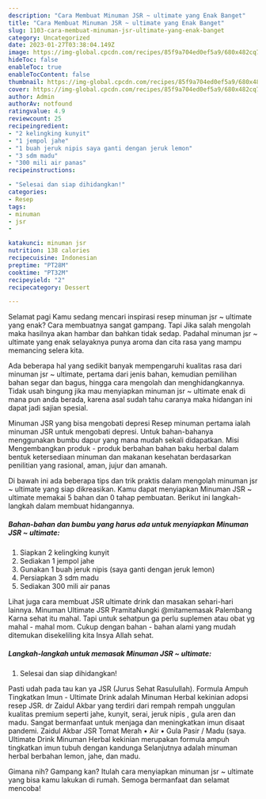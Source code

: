 ```yaml
---
description: "Cara Membuat Minuman JSR ~ ultimate yang Enak Banget"
title: "Cara Membuat Minuman JSR ~ ultimate yang Enak Banget"
slug: 1103-cara-membuat-minuman-jsr-ultimate-yang-enak-banget
category: Uncategorized
date: 2023-01-27T03:38:04.149Z
image: https://img-global.cpcdn.com/recipes/85f9a704ed0ef5a9/680x482cq70/minuman-jsr-ultimate-foto-resep-utama.jpg
hideToc: false
enableToc: true
enableTocContent: false
thumbnail: https://img-global.cpcdn.com/recipes/85f9a704ed0ef5a9/680x482cq70/minuman-jsr-ultimate-foto-resep-utama.jpg
cover: https://img-global.cpcdn.com/recipes/85f9a704ed0ef5a9/680x482cq70/minuman-jsr-ultimate-foto-resep-utama.jpg
author: Admin
authorAv: notfound
ratingvalue: 4.9
reviewcount: 25
recipeingredient:
- "2 kelingking kunyit"
- "1 jempol jahe"
- "1 buah jeruk nipis saya ganti dengan jeruk lemon"
- "3 sdm madu"
- "300 mili air panas"
recipeinstructions:

- "Selesai dan siap dihidangkan!"
categories:
- Resep
tags:
- minuman
- jsr
- 

katakunci: minuman jsr  
nutrition: 138 calories
recipecuisine: Indonesian
preptime: "PT28M"
cooktime: "PT32M"
recipeyield: "2"
recipecategory: Dessert

---
```



Selamat pagi Kamu sedang mencari inspirasi resep minuman jsr ~ ultimate yang enak? Cara membuatnya sangat gampang. Tapi Jika salah mengolah maka hasilnya akan hambar dan bahkan tidak sedap. Padahal minuman jsr ~ ultimate yang enak selayaknya punya aroma dan cita rasa yang mampu memancing selera kita.


Ada beberapa hal yang sedikit banyak mempengaruhi kualitas rasa dari minuman jsr ~ ultimate, pertama dari jenis bahan, kemudian pemilihan bahan segar dan bagus, hingga cara mengolah dan menghidangkannya. Tidak usah bingung jika mau menyiapkan minuman jsr ~ ultimate enak di mana pun anda berada, karena asal sudah tahu caranya maka hidangan ini dapat jadi sajian spesial.

Minuman JSR yang bisa mengobati depresi Resep minuman pertama ialah minuman JSR untuk mengobati depresi. Untuk bahan-bahanya menggunakan bumbu dapur yang mana mudah sekali didapatkan. Misi Mengembangkan produk - produk berbahan bahan baku herbal dalam bentuk ketersediaan minuman dan makanan kesehatan berdasarkan penilitian yang rasional, aman, jujur dan amanah.


Di bawah ini ada beberapa tips dan trik praktis dalam mengolah minuman jsr ~ ultimate yang siap dikreasikan. Kamu dapat menyiapkan Minuman JSR ~ ultimate memakai 5 bahan dan 0 tahap pembuatan. Berikut ini langkah-langkah dalam membuat hidangannya.

<!--inarticleads1-->

##### Bahan-bahan dan bumbu yang harus ada untuk menyiapkan Minuman JSR ~ ultimate:

1. Siapkan 2 kelingking kunyit
1. Sediakan 1 jempol jahe
1. Gunakan 1 buah jeruk nipis (saya ganti dengan jeruk lemon)
1. Persiapkan 3 sdm madu
1. Sediakan 300 mili air panas


Lihat juga cara membuat JSR ultimate drink dan masakan sehari-hari lainnya. Minuman Ultimate JSR PramitaNungki @mitamemasak Palembang Karna sehat itu mahal. Tapi untuk sehatpun ga perlu suplemen atau obat yg mahal - mahal mom. Cukup dengan bahan - bahan alami yang mudah ditemukan disekeliling kita Insya Allah sehat. 

<!--inarticleads2-->

##### Langkah-langkah untuk memasak Minuman JSR ~ ultimate:


1. Selesai dan siap dihidangkan!

Pasti udah pada tau kan ya JSR (Jurus Sehat Rasulullah). Formula Ampuh Tingkatkan Imun - Ultimate Drink adalah Minuman Herbal kekinian adopsi resep JSR. dr Zaidul Akbar yang terdiri dari rempah rempah unggulan kualitas premium seperti jahe, kunyit, serai, jeruk nipis , gula aren dan madu. Sangat bermanfaat untuk menjaga dan meningkatkan imun disaat pandemi. Zaidul Akbar JSR Tomat Merah • Air • Gula Pasir / Madu (saya. Ultimate Drink Minuman Herbal kekinian merupakan formula ampuh tingkatkan imun tubuh dengan kandunga Selanjutnya adalah minuman herbal berbahan lemon, jahe, dan madu. 

Gimana nih? Gampang kan? Itulah cara menyiapkan minuman jsr ~ ultimate yang bisa kamu lakukan di rumah. Semoga bermanfaat dan selamat mencoba!
